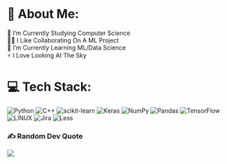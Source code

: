 # 💫 About Me:
🔭 I’m Currently Studying Computer Science<br>👯‍♂️ I Like Collaborating On A ML Project<br>🌱 I’m Currently Learning ML/Data Science<br>⚡ I Love Looking At The Sky


<!-- ## 🌐 Socials:
[![LinkedIn](https://img.shields.io/badge/LinkedIn-%230077B5.svg?logo=linkedin&logoColor=white)](https://linkedin.com/in/https://www.linkedin.com/in/shadmehr-salehi/) 
 -->
# 💻 Tech Stack:
![Python](https://img.shields.io/badge/python-3670A0?style=for-the-badge&logo=python&logoColor=ffdd54) ![C++](https://img.shields.io/badge/c++-%2300599C.svg?style=for-the-badge&logo=c%2B%2B&logoColor=white) ![scikit-learn](https://img.shields.io/badge/scikit--learn-%23F7931E.svg?style=for-the-badge&logo=scikit-learn&logoColor=white)  ![Keras](https://img.shields.io/badge/Keras-%23D00000.svg?style=for-the-badge&logo=Keras&logoColor=white) ![NumPy](https://img.shields.io/badge/numpy-%23013243.svg?style=for-the-badge&logo=numpy&logoColor=white) ![Pandas](https://img.shields.io/badge/pandas-%23150458.svg?style=for-the-badge&logo=pandas&logoColor=white) ![TensorFlow](https://img.shields.io/badge/TensorFlow-%23FF6F00.svg?style=for-the-badge&logo=TensorFlow&logoColor=white)  ![LINUX](https://img.shields.io/badge/Linux-FCC624?style=for-the-badge&logo=linux&logoColor=black) ![Jira](https://img.shields.io/badge/jira-%230A0FFF.svg?style=for-the-badge&logo=jira&logoColor=white) ![Less](https://img.shields.io/badge/less-2B4C80?style=for-the-badge&logo=less&logoColor=white)
<!-- # 📊 GitHub Stats:
![](https://github-readme-stats.vercel.app/api?username=shadmehr-salehi&theme=tokyonight&hide_border=false&include_all_commits=false&count_private=false)<br/>
![](https://github-readme-streak-stats.herokuapp.com/?user=shadmehr-salehi&theme=tokyonight&hide_border=false)<br/>
![](https://github-readme-stats.vercel.app/api/top-langs/?username=shadmehr-salehi&theme=tokyonight&hide_border=false&include_all_commits=false&count_private=false&layout=compact)
 -->
### ✍️ Random Dev Quote
![](https://quotes-github-readme.vercel.app/api?type=horizontal&theme=tokyonight)

<!-- ###  Random Meme
<img src="https://cdn.discordapp.com/attachments/800963153067769858/1115197520855961690/photo_2023-06-05_12-03-11.jpg" width="512px"/>
 -->
<!-- Proudly created with GPRM ( https://gprm.itsvg.in ) -->

